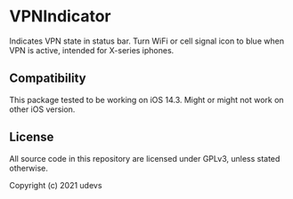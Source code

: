 # VPNIndicator
 Indicates VPN state in status bar. Turn WiFi or cell signal icon to blue when VPN is active, intended for X-series iphones.

## Compatibility
This package tested to be working on iOS 14.3. Might or might not work on other iOS version.

## License
All source code in this repository are licensed under GPLv3, unless stated otherwise.

Copyright (c) 2021 udevs